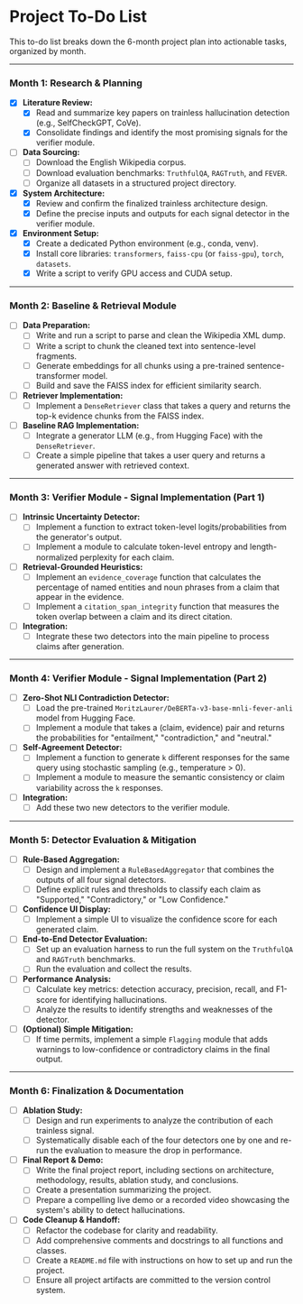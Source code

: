 # Project To-Do List

This to-do list breaks down the 6-month project plan into actionable tasks, organized by month.

---

### **Month 1: Research & Planning**

-   [X] **Literature Review:**
    -   [X] Read and summarize key papers on trainless hallucination detection (e.g., SelfCheckGPT, CoVe).
    -   [X] Consolidate findings and identify the most promising signals for the verifier module.
-   [ ] **Data Sourcing:**
    -   [ ] Download the English Wikipedia corpus.
    -   [ ] Download evaluation benchmarks: `TruthfulQA`, `RAGTruth`, and `FEVER`.
    -   [ ] Organize all datasets in a structured project directory.
-   [X] **System Architecture:**
    -   [X] Review and confirm the finalized trainless architecture design.
    -   [X] Define the precise inputs and outputs for each signal detector in the verifier module.
-   [X] **Environment Setup:**
    -   [X] Create a dedicated Python environment (e.g., conda, venv).
    -   [X] Install core libraries: `transformers`, `faiss-cpu` (or `faiss-gpu`), `torch`, `datasets`.
    -   [X] Write a script to verify GPU access and CUDA setup.

---

### **Month 2: Baseline & Retrieval Module**

-   [ ] **Data Preparation:**
    -   [ ] Write and run a script to parse and clean the Wikipedia XML dump.
    -   [ ] Write a script to chunk the cleaned text into sentence-level fragments.
    -   [ ] Generate embeddings for all chunks using a pre-trained sentence-transformer model.
    -   [ ] Build and save the FAISS index for efficient similarity search.
-   [ ] **Retriever Implementation:**
    -   [ ] Implement a `DenseRetriever` class that takes a query and returns the top-k evidence chunks from the FAISS index.
-   [ ] **Baseline RAG Implementation:**
    -   [ ] Integrate a generator LLM (e.g., from Hugging Face) with the `DenseRetriever`.
    -   [ ] Create a simple pipeline that takes a user query and returns a generated answer with retrieved context.

---

### **Month 3: Verifier Module - Signal Implementation (Part 1)**

-   [ ] **Intrinsic Uncertainty Detector:**
    -   [ ] Implement a function to extract token-level logits/probabilities from the generator's output.
    -   [ ] Implement a module to calculate token-level entropy and length-normalized perplexity for each claim.
-   [ ] **Retrieval-Grounded Heuristics:**
    -   [ ] Implement an `evidence_coverage` function that calculates the percentage of named entities and noun phrases from a claim that appear in the evidence.
    -   [ ] Implement a `citation_span_integrity` function that measures the token overlap between a claim and its direct citation.
-   [ ] **Integration:**
    -   [ ] Integrate these two detectors into the main pipeline to process claims after generation.

---

### **Month 4: Verifier Module - Signal Implementation (Part 2)**

-   [ ] **Zero-Shot NLI Contradiction Detector:**
    -   [ ] Load the pre-trained `MoritzLaurer/DeBERTa-v3-base-mnli-fever-anli` model from Hugging Face.
    -   [ ] Implement a module that takes a (claim, evidence) pair and returns the probabilities for "entailment," "contradiction," and "neutral."
-   [ ] **Self-Agreement Detector:**
    -   [ ] Implement a function to generate `k` different responses for the same query using stochastic sampling (e.g., temperature > 0).
    -   [ ] Implement a module to measure the semantic consistency or claim variability across the `k` responses.
-   [ ] **Integration:**
    -   [ ] Add these two new detectors to the verifier module.

---

### **Month 5: Detector Evaluation & Mitigation**

-   [ ] **Rule-Based Aggregation:**
    -   [ ] Design and implement a `RuleBasedAggregator` that combines the outputs of all four signal detectors.
    -   [ ] Define explicit rules and thresholds to classify each claim as "Supported," "Contradictory," or "Low Confidence."
-   [ ] **Confidence UI Display:**
    -   [ ] Implement a simple UI to visualize the confidence score for each generated claim.
-   [ ] **End-to-End Detector Evaluation:**
    -   [ ] Set up an evaluation harness to run the full system on the `TruthfulQA` and `RAGTruth` benchmarks.
    -   [ ] Run the evaluation and collect the results.
-   [ ] **Performance Analysis:**
    -   [ ] Calculate key metrics: detection accuracy, precision, recall, and F1-score for identifying hallucinations.
    -   [ ] Analyze the results to identify strengths and weaknesses of the detector.
-   [ ] **(Optional) Simple Mitigation:**
    -   [ ] If time permits, implement a simple `Flagging` module that adds warnings to low-confidence or contradictory claims in the final output.

---

### **Month 6: Finalization & Documentation**

-   [ ] **Ablation Study:**
    -   [ ] Design and run experiments to analyze the contribution of each trainless signal.
    -   [ ] Systematically disable each of the four detectors one by one and re-run the evaluation to measure the drop in performance.
-   [ ] **Final Report & Demo:**
    -   [ ] Write the final project report, including sections on architecture, methodology, results, ablation study, and conclusions.
    -   [ ] Create a presentation summarizing the project.
    -   [ ] Prepare a compelling live demo or a recorded video showcasing the system's ability to detect hallucinations.
-   [ ] **Code Cleanup & Handoff:**
    -   [ ] Refactor the codebase for clarity and readability.
    -   [ ] Add comprehensive comments and docstrings to all functions and classes.
    -   [ ] Create a `README.md` file with instructions on how to set up and run the project.
    -   [ ] Ensure all project artifacts are committed to the version control system.
